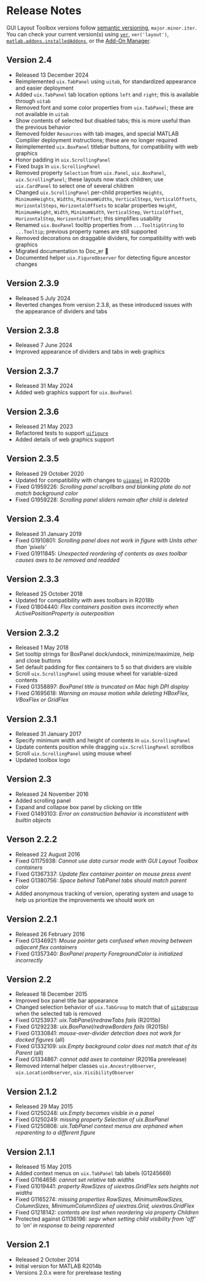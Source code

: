 # Release Notes

GUI Layout Toolbox versions follow [semantic versioning](https://semver.org/), `major.minor.iter`.  You can check your current version(s) using [`ver`](https://www.mathworks.com/help/matlab/ref/ver.html), `ver('layout')`, [`matlab.addons.installedAddons`](https://www.mathworks.com/help/matlab/ref/matlab.addons.installedaddons.html), or the [Add-On Manager](https://uk.mathworks.com/help/matlab/matlab_env/get-add-ons.html).

## Version 2.4

- Released 13 December 2024
- Reimplemented `uix.TabPanel` using `uitab`, for standardized appearance and easier deployment
- Added `uix.TabPanel` tab location options `left` and `right`; this is available through `uitab`
- Removed font and some color properties from `uix.TabPanel`; these are not available in `uitab`
- Show contents of selected but disabled tabs; this is more useful than the previous behavior
- Removed folder `Resources` with tab images, and special MATLAB Compliler deployment instructions; these are no longer required
- Reimplemented `uix.BoxPanel` titlebar buttons, for compatibility with web graphics
- Honor padding in `uix.ScrollingPanel`
- Fixed bugs in `uix.ScrollingPanel`
- Removed property `Selection` from `uix.Panel`, `uix.BoxPanel`, `uix.ScrollingPanel`; these layouts now stack children; use `uix.CardPanel` to select one of several children
- Changed `uix.ScrollingPanel` per-child properties `Heights`, `MinimumHeights`, `Widths`, `MinimumWidths`, `VerticalSteps`, `VerticalOffsets`, `HorizontalSteps`, `HorizontalOffsets` to scalar properties `Height`, `MinimumHeight`, `Width`, `MinimumWidth`, `VerticalStep`, `VerticalOffset`, `HorizontalStep`, `HorizontalOffset`; this simplifies usability
- Renamed `uix.BoxPanel` tooltip properties from `...TooltipString` to `...Tooltip`; previous property names are still supported
- Removed decorations on draggable dividers, for compatibility with web graphics
- Migrated documentation to Doc_er :hatching_chick:
- Documented helper `uix.FigureObserver` for detecting figure ancestor changes

## Version 2.3.9

- Released 5 July 2024
- Reverted changes from version 2.3.8, as these introduced issues with the appearance of dividers and tabs

## Version 2.3.8

-  Released 7 June 2024
-  Improved appearance of dividers and tabs in web graphics

## Version 2.3.7

-  Released 31 May 2024
-  Added web graphics support for `uix.BoxPanel`

## Version 2.3.6

-  Released 21 May 2023 
-  Refactored tests to support [`uifigure`](https://www.mathworks.com/help/matlab/ref/uifigure.html)
-  Added details of web graphics support

## Version 2.3.5

-  Released 29 October 2020
-  Updated for compatibility with changes to [`uipanel`](https://www.mathworks.com/help/matlab/ref/uipanel.html) in R2020b
-  Fixed G1959226: *Scrolling panel scrollbars and blanking plate do not match background color*
-  Fixed G1959228: *Scrolling panel sliders remain after child is deleted*

## Version 2.3.4

-  Released 31 January 2019
-  Fixed G1910801: *Scrolling panel does not work in figure with Units other than 'pixels'*
-  Fixed G1911845: *Unexpected reordering of contents as axes toolbar causes axes to be removed and readded*

## Version 2.3.3

-  Released 25 October 2018
-  Updated for compatibility with axes toolbars in R2018b
-  Fixed G1804440: *Flex containers position axes incorrectly when ActivePositionProperty is outerposition*

## Version 2.3.2

-  Released 1 May 2018
-  Set tooltip strings for BoxPanel dock/undock, minimize/maximize, help and close buttons
-  Set default padding for flex containers to 5 so that dividers are visible
-  Scroll `uix.ScrollingPanel` using mouse wheel for variable\-sized contents
-  Fixed G1358897: *BoxPanel title is truncated on Mac high DPI display*
-  Fixed G1695618: *Warning on mouse motion while deleting HBoxFlex, VBoxFlex or GridFlex*

## Version 2.3.1

-  Released 31 January 2017
-  Specify minimum width and height of contents in `uix.ScrollingPanel`
-  Update contents position while dragging `uix.ScrollingPanel` scrollbox
-  Scroll `uix.ScrollingPanel` using mouse wheel
-  Updated toolbox logo

## Version 2.3

-  Released 24 November 2016
-  Added scrolling panel
-  Expand and collapse box panel by clicking on title
-  Fixed G1493103: *Error on construction behavior is inconstistent with builtin objects*

## Verson 2.2.2

-  Released 22 August 2016
-  Fixed G1175938: *Cannot use data cursor mode with GUI Layout Toolbox containers*
-  Fixed G1367337: *Update flex container pointer on mouse press event*
-  Fixed G1380756: *Space behind TabPanel tabs should match parent color*
-  Added anonymous tracking of version, operating system and usage to help us prioritize the improvements we should work on

## Version 2.2.1

-  Released 26 February 2016
-  Fixed G1346921: *Mouse pointer gets confused when moving between adjacent flex containers*
-  Fixed G1357340: *BoxPanel property ForegroundColor is initialized incorrectly*

## Version 2.2

-  Released 18 December 2015
-  Improved box panel title bar appearance
-  Changed selection behavior of `uix.TabGroup` to match that of [`uitabgroup`](https://www.mathworks.com/help/matlab/ref/uitabgroup.html) when the selected tab is removed 
-  Fixed G1253937:  *uix.TabPanel/redrawTabs fails* (R2015b)
-  Fixed G1292238: *uix.BoxPanel/redrawBorders fails* (R2015b)
-  Fixed G1330841: *mouse\-over\-divider detection does not work for docked figures* (all)
-  Fixed G1332109: *uix.Empty background color does not match that of its Parent* (all)
-  Fixed G1334867:  *cannot add axes to container* (R2016a prerelease)
-  Removed internal helper classes `uix.AncestryObserver`, `uix.LocationObserver`, `uix.VisibilityObserver`

## Version 2.1.2

-  Released 29 May 2015
-  Fixed G1250248: *uix.Empty becomes visible in a panel*
-  Fixed G1250249: *missing property Selection of uix.BoxPanel*
-  Fixed G1250808: *uix.TabPanel context menus are orphaned when reparenting to a different figure*

## Version 2.1.1

-  Released 15 May 2015
-  Added context menus on `uix.TabPanel` tab labels (G1245669)
-  Fixed G1164656: *cannot set relative tab widths*
-  Fixed G1019441: *property RowSizes of uiextras.GridFlex sets heights not widths*
-  Fixed G1165274: *missing properties RowSizes, MinimumRowSizes, ColumnSizes, MinimumColumnSizes of uiextras.Grid, uiextras.GridFlex*
-  Fixed G1218142: *contents are lost when reordering via property Children*
-  Protected against G1136196: *segv when setting child visibility from 'off' to 'on' in response to being reparented*

## Version 2.1

-  Released 2 October 2014
-  Initial version for MATLAB R2014b
-  Versions 2.0.x were for prerelease testing